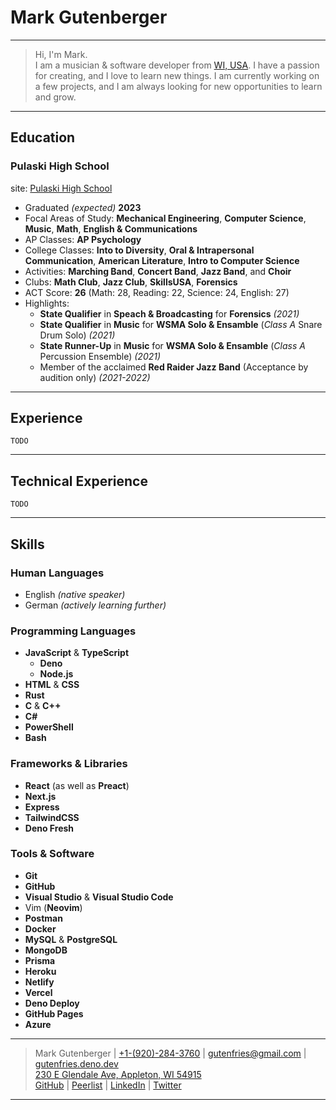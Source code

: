 # Mark Gutenberger

<!-- ![Photo of Mark Gutenberger](/static/images/mark-gutenberger-01.jpg) -->

---

> Hi, I'm Mark.
\
>I am a musician & software developer from [WI, USA](https://www.google.com/maps/place/Wisconsin/).
>I have a passion for creating, and I love to learn new things.
>I am currently working on a few projects, and I am always looking for new opportunities to learn and grow.

----

## Education

### Pulaski High School

site: [Pulaski High School](https://www.pulaskischools.org/)

- Graduated _(expected)_ **2023**
- Focal Areas of Study: **Mechanical Engineering**, **Computer Science**, **Music**, **Math**, **English & Communications**
- AP Classes: **AP Psychology**
- College Classes: **Into to Diversity**, **Oral & Intrapersonal Communication**, **American Literature**, **Intro to Computer Science**
- Activities: **Marching Band**, **Concert Band**, **Jazz Band**, and **Choir**
- Clubs: **Math Club**, **Jazz Club**, **SkillsUSA**, **Forensics**
- ACT Score: **26** (Math: 28, Reading: 22, Science: 24, English: 27)
- Highlights:
	- **State Qualifier** in **Speach & Broadcasting** for **Forensics** _(2021)_
	- **State Qualifier** in **Music** for **WSMA Solo & Ensamble** (_Class A_ Snare Drum Solo) _(2021)_
	- **State Runner-Up** in **Music** for **WSMA Solo & Ensamble** (_Class A_ Percussion Ensemble) _(2021)_
	- Member of the acclaimed **Red Raider Jazz Band** (Acceptance by audition only) _(2021-2022)_


---
## Experience

`TODO`

---

## Technical Experience

`TODO`

---

## Skills

### Human Languages

* English _(native speaker)_
* German _(actively learning further)_

### Programming Languages

- **JavaScript** & **TypeScript**
	- **Deno**
	- **Node.js**
- **HTML** & **CSS**
- **Rust**
- **C** & **C++**
- **C#**
- **PowerShell**
- **Bash**

### Frameworks & Libraries

- **React** (as well as **Preact**)
- **Next.js**
- **Express**
- **TailwindCSS**
- **Deno Fresh**

### Tools & Software

- **Git**
- **GitHub**
- **Visual Studio** & **Visual Studio Code**
- Vim (**Neovim**)
- **Postman**
- **Docker**
- **MySQL** & **PostgreSQL**
- **MongoDB**
- **Prisma**
- **Heroku**
- **Netlify**
- **Vercel**
- **Deno Deploy**
- **GitHub Pages**
- **Azure**

---

> Mark Gutenberger | [+1-(920)-284-3760](tel:+1-(920)-284-3760) | <gutenfries@gmail.com> | [gutenfries.deno.dev](https://gutenfries.deno.dev)
\
> [230 E Glendale Ave, Appleton, WI 54915](https://www.google.com/maps/place/230+E+Glendale+Ave,+Appleton,+WI+54911/)
\
> [GitHub](https://github.com/gutenfries) | [Peerlist](https://peerlist.io/gutenfries) | [LinkedIn](https://www.linkedin.com/in/gutenfries/) | [Twitter](https://twitter.com/gutenfries)
---
